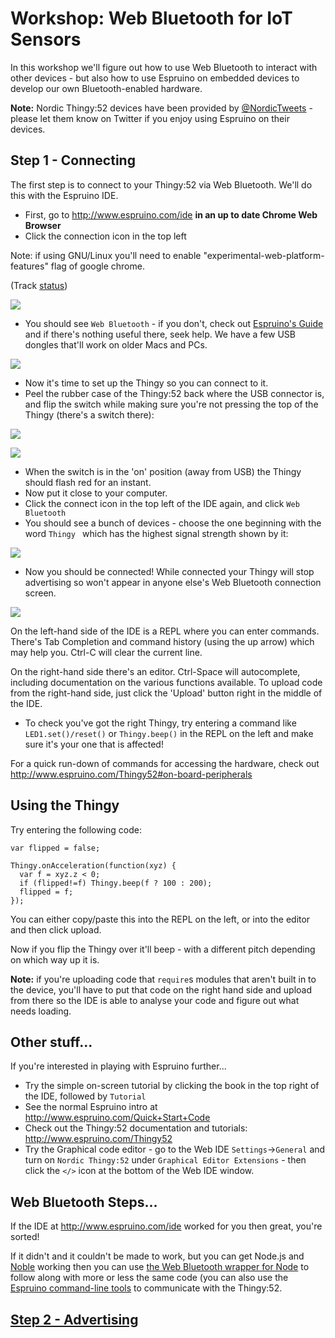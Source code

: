 # Workshop: Web Bluetooth for IoT Sensors

In this workshop we'll figure out how to use Web Bluetooth to interact with
other devices - but also how to use Espruino on embedded devices to develop
our own Bluetooth-enabled hardware.


**Note:** Nordic Thingy:52 devices have been provided by [@NordicTweets](https://twitter.com/NordicTweets) - please let them know on Twitter if you enjoy using Espruino on their devices.

## Step 1 - Connecting

The first step is to connect to your Thingy:52 via Web Bluetooth.
We'll do this with the Espruino IDE.

* First, go to http://www.espruino.com/ide **in an up to date Chrome Web Browser**
* Click the connection icon in the top left

Note: if using GNU/Linux
you'll need to enable
"experimental-web-platform-features" flag of google chrome.

(Track [status](https://github.com/WebBluetoothCG/web-bluetooth/blob/master/implementation-status.md))



![](img/webide1.png)

* You should see `Web Bluetooth` - if you don't, check out [Espruino's Guide](http://www.espruino.com/Quick+Start+BLE#with-web-bluetooth) and if there's nothing useful there, seek help. We have a few USB dongles that'll work on older Macs and PCs.

![](img/webide2.png)

* Now it's time to set up the Thingy so you can connect to it.
* Peel the rubber case of the Thingy:52 back where the USB connector is, and flip the switch while making sure you're not pressing the top of the Thingy (there's a switch there):

![](img/thingy1.jpg)

![](img/thingy2.jpg)

* When the switch is in the 'on' position (away from USB) the Thingy should flash red for an instant.
* Now put it close to your computer.
* Click the connect icon in the top left of the IDE again, and click `Web Bluetooth`
* You should see a bunch of devices - choose the one beginning with the word `Thingy `
which has the highest signal strength shown by it:

![](img/webide3.png)

* Now you should be connected! While connected your Thingy will stop advertising so won't appear in anyone else's Web Bluetooth connection screen.

![](img/webide4.png)

On the left-hand side of the IDE is a REPL where you can enter commands. There's
Tab Completion and command history (using the up arrow) which may help you. Ctrl-C will clear the current line.

On the right-hand side there's an editor. Ctrl-Space will autocomplete, including documentation on the various functions available.
To upload code from the right-hand side, just click the 'Upload' button right in the middle of the IDE.

* To check you've got the right Thingy, try entering a command like `LED1.set()/reset()` or `Thingy.beep()` in the REPL on the left and make sure it's your one that is affected!

For a quick run-down of commands for accessing the hardware, check out http://www.espruino.com/Thingy52#on-board-peripherals

## Using the Thingy

Try entering the following code:

```JS
var flipped = false;

Thingy.onAcceleration(function(xyz) {
  var f = xyz.z < 0;
  if (flipped!=f) Thingy.beep(f ? 100 : 200);
  flipped = f;
});
```

You can either copy/paste this into the REPL on the left, or into the editor and then click upload.

Now if you flip the Thingy over it'll beep - with a different pitch depending on which way up it is.

**Note:** if you're uploading code that `require`s modules that aren't built in to the device, you'll
have to put that code on the right hand side and upload from there so the IDE is able to analyse your
code and figure out what needs loading.

## Other stuff...

If you're interested in playing with Espruino further...

* Try the simple on-screen tutorial by clicking the book in the top right of the IDE,
followed by `Tutorial`
* See the normal Espruino intro at http://www.espruino.com/Quick+Start+Code
* Check out the Thingy:52 documentation and tutorials: http://www.espruino.com/Thingy52
* Try the Graphical code editor - go to the Web IDE `Settings`->`General` and turn on `Nordic Thingy:52` under `Graphical Editor Extensions` - then click the `</>` icon at the bottom of the Web IDE window.


## Web Bluetooth Steps...

If the IDE at http://www.espruino.com/ide worked for you then great,
you're sorted!

If it didn't and it couldn't be made to work, but you can get Node.js and [Noble](https://github.com/noble/noble) working then
you can use [the Web Bluetooth wrapper for Node](https://www.npmjs.com/package/webbluetooth)
to follow along with more or less the same code (you can also use the
[Espruino command-line tools]((https://www.npmjs.com/package/espruino)) to communicate with the Thingy:52.




## [Step 2 - Advertising](step2.md)
